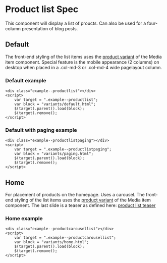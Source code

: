 ﻿# Product list Spec

This component will display a list of proucts.
Can also be used for a four-column presentation of blog posts.

## Default
The front-end styling of the list items uses the [product variant](../../02-Molecules/media-item#product) of the Media item component. Special feature is the mobile appearance (2 columns) on desktop when placed in a .col-md-3 or .col-md-4 wide pagelayout column.

### Default example
```example
<div class="example--productlist"></div>
<script>
	var target = ".example--productlist";
	var block = "variants/default.html";
	$(target).parent().load(block);
	$(target).remove();
</script>
```

### Default with paging example
```example
<div class="example--productlistpaging"></div>
<script>
	var target = ".example--productlistpaging";
	var block = "variants/paging.html";
	$(target).parent().load(block);
	$(target).remove();
</script>
```

## Home
For placement of products on the homepage. Uses a carousel.
The front-end styling of the list items uses the [product variant](../../02-Molecules/media-item#product) of the Media item component. The last slide is a teaser as defined here: [product list teaser](../../02-Molecules/media-item#product-text-teaser)

### Home example
```example
<div class="example--productcarousellist"></div>
<script>
	var target = ".example--productcarousellist";
	var block = "variants/home.html";
	$(target).parent().load(block);
	$(target).remove();
</script>
```
